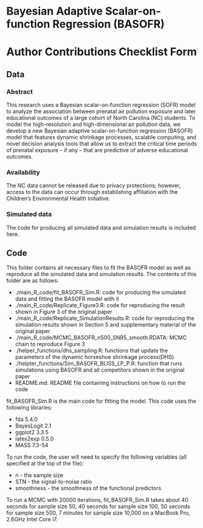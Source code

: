 # Bayesian Adaptive Scalar-on-function Regression (BASOFR)

# Author Contributions Checklist Form


## Data

### Abstract 
This research uses a Bayesian scalar-on-function regression (SOFR) model to analyze the association between prenatal air pollution exposure and later educational outcomes of a large cohort of North Carolina (NC) students. To model the high-resolution and high-dimensional air pollution data, we develop a new Bayesian adaptive scalar-on-function regression (BASOFR) model that features dynamic shrinkage processes, scalable computing, and novel decision analysis tools that allow us to extract the critical time periods of prenatal exposure – if any – that are predictive of adverse educational outcomes.

### Availability 

The NC data cannot be released due to privacy protections; however, access to the data can occur through establishing affiliation with the Children’s Environmental Health Initiative. 

### Simulated data
The code for producing all simulated data and simulation results is included here. 

## Code

This folder contains all necessary files to fit the BASOFR model as well as reproduce all the simulated data and simulation results.  The contents of this folder are as follows:

* ./main_R_code/fit_BASOFR_Sim.R: code for producing the simulated data and fitting the BASOFR model with it
* ./main_R_code/Replicate_Figure3.R: code for reproducing the result shown in Figure 3 of the original paper
* ./main_R_code/Replicate_SimulationResults.R: code for reproducing the simulation results shown in Section 5 and supplementary material of the original paper
* ./main_R_code/MCMC_BASOFR_n500_SNR5_smooth.RDATA: MCMC chain to reproduce Figure 3
* ./helper_functions/dhs_sampling.R: functions that update the parameters of the dynamic horseshoe shrinkage process(DHS) 
* ./helpter_functions/Sim_BASOFR_BLISS_LP_P.R: function that runs simulations using BASOFR and all competitors shown in the original paper
* README.md: README file containing instructions on how to run the code

fit_BASOFR_Sim.R is the main code for fitting the model.  This code uses the following libraries:

* fda 5.4.0
* BayesLogit 2.1
* ggplot2 3.3.5
* latex2exp 0.5.0
* MASS 7.3-54

To run the code, the user will need to specify the following variables (all specified at the top of the file):

* n - the sample size
* STN - the signal-to-noise ratio 
* smoothness - the smoothness of the functional predictors

To run a MCMC with 20000 iterations, fit_BASOFR_Sim.R takes about 40 seconds for sample size 50, 40 seconds for sample size 100, 50 seconds for sample size 500, 7 minutes for sample size 10,000 on a MacBook Pro, 2.6GHz Intel Core i7.

